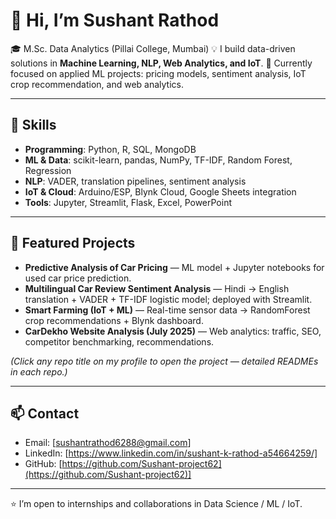 # 👋 Hi, I’m Sushant Rathod

🎓 M.Sc. Data Analytics (Pillai College, Mumbai)
💡 I build data-driven solutions in **Machine Learning, NLP, Web Analytics, and IoT**.
🌱 Currently focused on applied ML projects: pricing models, sentiment analysis, IoT crop recommendation, and web analytics.

---

## 🔧 Skills

* **Programming**: Python, R, SQL, MongoDB
* **ML & Data**: scikit-learn, pandas, NumPy, TF-IDF, Random Forest, Regression
* **NLP**: VADER, translation pipelines, sentiment analysis
* **IoT & Cloud**: Arduino/ESP, Blynk Cloud, Google Sheets integration
* **Tools**: Jupyter, Streamlit, Flask, Excel, PowerPoint

---

## 🔭 Featured Projects

* **Predictive Analysis of Car Pricing** — ML model + Jupyter notebooks for used car price prediction.
* **Multilingual Car Review Sentiment Analysis** — Hindi → English translation + VADER + TF-IDF logistic model; deployed with Streamlit.
* **Smart Farming (IoT + ML)** — Real-time sensor data → RandomForest crop recommendations + Blynk dashboard.
* **CarDekho Website Analysis (July 2025)** — Web analytics: traffic, SEO, competitor benchmarking, recommendations.

*(Click any repo title on my profile to open the project — detailed READMEs in each repo.)*

---

## 📫 Contact

* Email: [sushantrathod6288@gmail.com]
* LinkedIn: [https://www.linkedin.com/in/sushant-k-rathod-a54664259/]
* GitHub: [https://github.com/Sushant-project62](https://github.com/Sushant-project62)]

---

⭐️ I’m open to internships and collaborations in Data Science / ML / IoT.
